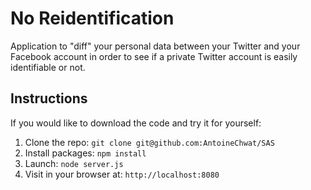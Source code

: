 # No Reidentification

Application to "diff" your personal data between your Twitter and your Facebook account in order to see if a private Twitter account is easily identifiable or not.

## Instructions

If you would like to download the code and try it for yourself:

1. Clone the repo: `git clone git@github.com:AntoineChwat/SAS`
2. Install packages: `npm install`
3. Launch: `node server.js`
4. Visit in your browser at: `http://localhost:8080`
